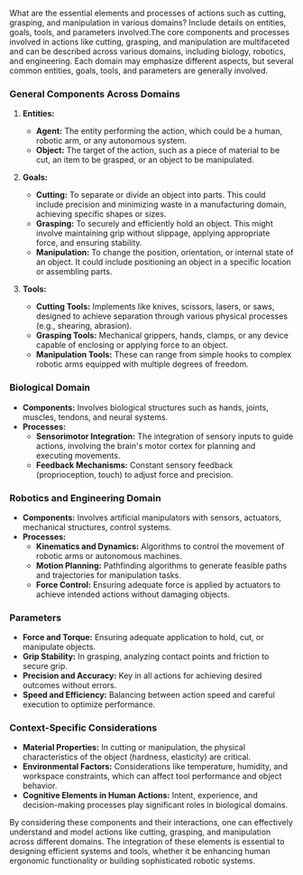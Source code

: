 What are the essential elements and processes of actions such as cutting, grasping, and manipulation in various domains? Include details on entities, goals, tools, and parameters involved.The core components and processes involved in actions like cutting, grasping, and manipulation are multifaceted and can be described across various domains, including biology, robotics, and engineering. Each domain may emphasize different aspects, but several common entities, goals, tools, and parameters are generally involved.

### General Components Across Domains

1. **Entities:**
    - **Agent:** The entity performing the action, which could be a human, robotic arm, or any autonomous system.
    - **Object:** The target of the action, such as a piece of material to be cut, an item to be grasped, or an object to be manipulated.

2. **Goals:**
    - **Cutting:** To separate or divide an object into parts. This could include precision and minimizing waste in a manufacturing domain, achieving specific shapes or sizes.
    - **Grasping:** To securely and efficiently hold an object. This might involve maintaining grip without slippage, applying appropriate force, and ensuring stability.
    - **Manipulation:** To change the position, orientation, or internal state of an object. It could include positioning an object in a specific location or assembling parts.

3. **Tools:**
    - **Cutting Tools:** Implements like knives, scissors, lasers, or saws, designed to achieve separation through various physical processes (e.g., shearing, abrasion).
    - **Grasping Tools:** Mechanical grippers, hands, clamps, or any device capable of enclosing or applying force to an object.
    - **Manipulation Tools:** These can range from simple hooks to complex robotic arms equipped with multiple degrees of freedom.

### Biological Domain

- **Components:** Involves biological structures such as hands, joints, muscles, tendons, and neural systems.
- **Processes:**
  - **Sensorimotor Integration:** The integration of sensory inputs to guide actions, involving the brain's motor cortex for planning and executing movements.
  - **Feedback Mechanisms:** Constant sensory feedback (proprioception, touch) to adjust force and precision.

### Robotics and Engineering Domain

- **Components:** Involves artificial manipulators with sensors, actuators, mechanical structures, control systems.
- **Processes:**
  - **Kinematics and Dynamics:** Algorithms to control the movement of robotic arms or autonomous machines.
  - **Motion Planning:** Pathfinding algorithms to generate feasible paths and trajectories for manipulation tasks.
  - **Force Control:** Ensuring adequate force is applied by actuators to achieve intended actions without damaging objects.

### Parameters

- **Force and Torque:** Ensuring adequate application to hold, cut, or manipulate objects.
- **Grip Stability:** In grasping, analyzing contact points and friction to secure grip.
- **Precision and Accuracy:** Key in all actions for achieving desired outcomes without errors.
- **Speed and Efficiency:** Balancing between action speed and careful execution to optimize performance.

### Context-Specific Considerations

- **Material Properties:** In cutting or manipulation, the physical characteristics of the object (hardness, elasticity) are critical.
- **Environmental Factors:** Considerations like temperature, humidity, and workspace constraints, which can affect tool performance and object behavior.
- **Cognitive Elements in Human Actions:** Intent, experience, and decision-making processes play significant roles in biological domains.

By considering these components and their interactions, one can effectively understand and model actions like cutting, grasping, and manipulation across different domains. The integration of these elements is essential to designing efficient systems and tools, whether it be enhancing human ergonomic functionality or building sophisticated robotic systems.